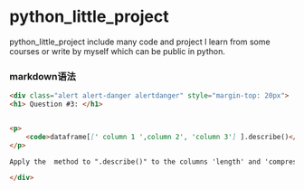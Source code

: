 # python_little_project

python_little_project include many code and project I learn from some courses or 
write by myself which can be public in python.

### markdown语法
```markdown
<div class="alert alert-danger alertdanger" style="margin-top: 20px">
<h1> Question #3: </h1>


<p>
    <code>dataframe[[' column 1 ',column 2', 'column 3'] ].describe()</code>
</p>

Apply the  method to ".describe()" to the columns 'length' and 'compression-ratio'.

</div>
```